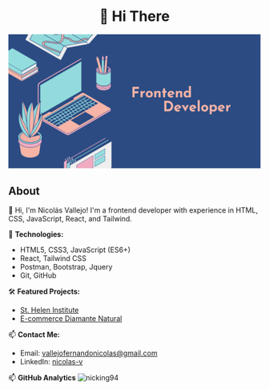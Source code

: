 <div align="center">
<h1 align ="center">👋 Hi There</h1> 
<img src="frontend_img.webp">
</div>


## About

👋 Hi, I'm Nicolás Vallejo! I'm a frontend developer with experience in HTML, CSS, JavaScript, React, and Tailwind.

🚀 **Technologies:**
- HTML5, CSS3, JavaScript (ES6+)
- React, Tailwind CSS
- Postman, Bootstrap, Jquery
- Git, GitHub

🛠️ **Featured Projects:**
- [St. Helen Institute](https://github.com/nicking94/St-Helen-Institute-web)
- [E-commerce Diamante Natural](https://github.com/nicking94/St-Helen-Institute-web)

📫 **Contact Me:**
- Email: [vallejofernandonicolas@gmail.com](mailto:vallejofernandonicolas@gmail.com)
- LinkedIn: [nicolas-v](https://www.linkedin.com/in/nicolas-v/)

📫 **GitHub Analytics**
![nicking94](https://github-readme-stats.vercel.app/api?username=anuraghazra&show_icons=true&theme=dark)


